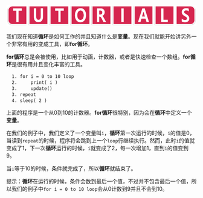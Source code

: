![avatar](../_images/HelpTutorial.png)

我们现在知道**循环**是如何工作的并且知道什么是**变量**。现在我们就能开始讲另外一个非常有用的变成工具，即**for循环**。

**for循环**总是会被使用，比如用于动画，计数器，或者是快速检查一个数组。**for循环**是很有用并且变化丰富的工具。

```
  1. for i = 0 to 10 loop
  2.     print( i )
  3.     update()
  3. repeat
  4. sleep( 2 )
```

上面的程序是一个从0到10的计数器。**for循环**很特别，因为会在**循环**中定义一个**变量**。

在我们的例子中，我们定义了一个变量叫```i```，**循环**第一次运行的时候，```i```的值是0，当读到```repeat```的时候，程序将会跳到上一个```loop```行继续执行。然而，此时```i```的值就变成了1，下一次**循环**运行的时候，```i```就变成了2，每一次增加1，直到```i```的值变到9。

当```i```等于10的时候，条件就完成了，所以**循环**就结束了。

提示：**循环**在运行的时候，条件会数到最后一个值，不过并不包含最后一个值，所以我们的例子中```for i = 0 to 10 loop```会从0计数到9并且不会到10。


